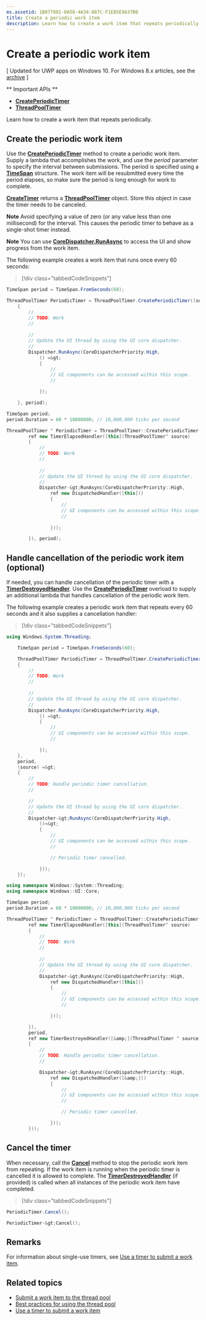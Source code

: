 ```yaml
---
ms.assetid: 1B077801-0A58-4A34-887C-F1E85E9A37B0
title: Create a periodic work item
description: Learn how to create a work item that repeats periodically.
---
```

# Create a periodic work item

\[ Updated for UWP apps on Windows 10. For Windows 8.x articles, see the [archive](http://go.microsoft.com/fwlink/p/?linkid=619132) \]

** Important APIs **

-   [**CreatePeriodicTimer**](https://msdn.microsoft.com/library/windows/apps/Hh967915)
-   [**ThreadPoolTimer**](https://msdn.microsoft.com/library/windows/apps/BR230587)

Learn how to create a work item that repeats periodically.

## Create the periodic work item

Use the [**CreatePeriodicTimer**](https://msdn.microsoft.com/library/windows/apps/Hh967915) method to create a periodic work item. Supply a lambda that accomplishes the work, and use the *period* parameter to specify the interval between submissions. The period is specified using a [**TimeSpan**](https://msdn.microsoft.com/library/windows/apps/BR225996) structure. The work item will be resubmitted every time the period elapses, so make sure the period is long enough for work to complete.

[**CreateTimer**](https://msdn.microsoft.com/en-us/library/windows/apps/windows.system.threading.threadpooltimer.createtimer.aspx) returns a [**ThreadPoolTimer**](https://msdn.microsoft.com/library/windows/apps/BR230587) object. Store this object in case the timer needs to be canceled.

**Note**  Avoid specifying a value of zero (or any value less than one millisecond) for the interval. This causes the periodic timer to behave as a single-shot timer instead.

**Note**  You can use [**CoreDispatcher.RunAsync**](https://msdn.microsoft.com/library/windows/apps/Hh750317) to access the UI and show progress from the work item.

The following example creates a work item that runs once every 60 seconds:

> [!div class="tabbedCodeSnippets"]
```csharp
TimeSpan period = TimeSpan.FromSeconds(60);

ThreadPoolTimer PeriodicTimer = ThreadPoolTimer.CreatePeriodicTimer((source) =&gt;
    {
        // 
        // TODO: Work
        // 
        
        // 
        // Update the UI thread by using the UI core dispatcher.
        // 
        Dispatcher.RunAsync(CoreDispatcherPriority.High,
            () =&gt;
            {
                // 
                // UI components can be accessed within this scope.
                // 

            });

    }, period);
```
``` cpp
TimeSpan period;
period.Duration = 60 * 10000000; // 10,000,000 ticks per second

ThreadPoolTimer ^ PeriodicTimer = ThreadPoolTimer::CreatePeriodicTimer(
        ref new TimerElapsedHandler([this](ThreadPoolTimer^ source)
        {
            // 
            // TODO: Work
            // 
            
            // 
            // Update the UI thread by using the UI core dispatcher.
            // 
            Dispatcher-&gt;RunAsync(CoreDispatcherPriority::High,
                ref new DispatchedHandler([this]()
                {
                    // 
                    // UI components can be accessed within this scope.
                    // 
                        
                }));

        }), period);
```

## Handle cancellation of the periodic work item (optional)

If needed, you can handle cancellation of the periodic timer with a [**TimerDestroyedHandler**](https://msdn.microsoft.com/library/windows/apps/Hh967926). Use the [**CreatePeriodicTimer**](https://msdn.microsoft.com/library/windows/apps/Hh967915) overload to supply an additional lambda that handles cancellation of the periodic work item.

The following example creates a periodic work item that repeats every 60 seconds and it also supplies a cancellation handler:

> [!div class="tabbedCodeSnippets"]
``` csharp
using Windows.System.Threading;

    TimeSpan period = TimeSpan.FromSeconds(60);

    ThreadPoolTimer PeriodicTimer = ThreadPoolTimer.CreatePeriodicTimer((source) =&gt;
    {
        // 
        // TODO: Work
        // 
        
        // 
        // Update the UI thread by using the UI core dispatcher.
        // 
        Dispatcher.RunAsync(CoreDispatcherPriority.High,
            () =&gt;
            {
                // 
                // UI components can be accessed within this scope.
                // 

            });
    },
    period,
    (source) =&gt;
    {
        // 
        // TODO: Handle periodic timer cancellation.
        // 

        // 
        // Update the UI thread by using the UI core dispatcher.
        // 
        Dispatcher-&gt;RunAsync(CoreDispatcherPriority.High,
            ()=&gt;
            {
                // 
                // UI components can be accessed within this scope.
                //                 

                // Periodic timer cancelled.

            }));
    });
```
``` cpp
using namespace Windows::System::Threading;
using namespace Windows::UI::Core;

TimeSpan period;
period.Duration = 60 * 10000000; // 10,000,000 ticks per second

ThreadPoolTimer ^ PeriodicTimer = ThreadPoolTimer::CreatePeriodicTimer(
        ref new TimerElapsedHandler([this](ThreadPoolTimer^ source)
        {
            // 
            // TODO: Work
            // 
                
            // 
            // Update the UI thread by using the UI core dispatcher.
            // 
            Dispatcher-&gt;RunAsync(CoreDispatcherPriority::High,
                ref new DispatchedHandler([this]()
                {
                    // 
                    // UI components can be accessed within this scope.
                    // 

                }));

        }),
        period,
        ref new TimerDestroyedHandler([&amp;](ThreadPoolTimer ^ source)
        {
            // 
            // TODO: Handle periodic timer cancellation.
            // 

            Dispatcher-&gt;RunAsync(CoreDispatcherPriority::High,
                ref new DispatchedHandler([&amp;]()
                {
                    // 
                    // UI components can be accessed within this scope.
                    // 

                    // Periodic timer cancelled.

                }));
        }));
```
## Cancel the timer

When necessary, call the [**Cancel**](https://msdn.microsoft.com/en-us/library/windows/apps/windows.system.threading.threadpooltimer.cancel.aspx) method to stop the periodic work item from repeating. If the work item is running when the periodic timer is cancelled it is allowed to complete. The [**TimerDestroyedHandler**](https://msdn.microsoft.com/library/windows/apps/Hh967926) (if provided) is called when all instances of the periodic work item have completed.

> [!div class="tabbedCodeSnippets"]
``` csharp
PeriodicTimer.Cancel();
```
``` cpp
PeriodicTimer-&gt;Cancel();
```

## Remarks

For information about single-use timers, see [Use a timer to submit a work item](use-a-timer-to-submit-a-work-item.md).

## Related topics

* [Submit a work item to the thread pool](submit-a-work-item-to-the-thread-pool.md)
* [Best practices for using the thread pool](best-practices-for-using-the-thread-pool.md)
* [Use a timer to submit a work item](use-a-timer-to-submit-a-work-item.md)
 



<!--HONumber=May16_HO4-->


